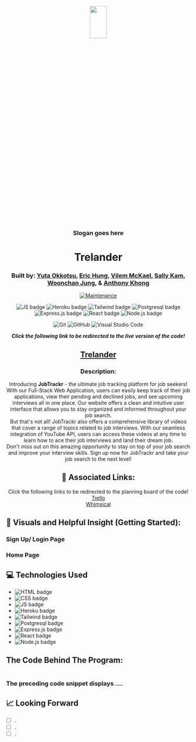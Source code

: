 <div align="center">
  
<img src="" width="30%" height="15%" />

### Slogan goes here

# Trelander

### Built by: **[Yuta Okkotsu](https://www.linkedin.com/in/yutaokkotsu/)**, **[Eric Hung](https://www.linkedin.com/in/erichungdev/)**, **[Vilem McKael](https://www.linkedin.com/in/vilem-mckael/)**, **[Sally Kam](https://www.linkedin.com/in/sallykam/)**, **[Woonchan Jung](https://www.linkedin.com/in/woonchanjung/)**, & **[Anthony Khong](https://www.linkedin.com/in/anthonykhong956/)**

[![Maintenance](https://img.shields.io/badge/Maintained%3F-yes-green.svg)](https://GitHub.com/Naereen/StrapDown.js/graphs/commit-activity)

![JS badge](https://img.shields.io/badge/JavaScript-323330?style=for-the-badge&logo=javascript&logoColor=F7DF1E)
![Heroku badge](https://img.shields.io/badge/Heroku-430098?style=for-the-badge&logo=heroku&logoColor=white)
![Tailwind badge](https://img.shields.io/badge/Tailwind_CSS-38B2AC?style=for-the-badge&logo=tailwind-css&logoColor=white)
![Postgresql badge](https://img.shields.io/badge/PostgreSQL-316192?style=for-the-badge&logo=postgresql&logoColor=white)
![Express.js badge](https://img.shields.io/badge/Express.js-000000?style=for-the-badge&logo=express&logoColor=white)
![React badge](https://img.shields.io/badge/React-20232A?style=for-the-badge&logo=react&logoColor=61DAFB)
![Node.js badge](https://img.shields.io/badge/Node.js-339933?style=for-the-badge&logo=nodedotjs&logoColor=white)

![Git](https://img.shields.io/badge/GIT-E44C30?style=for-the-badge&logo=git&logoColor=white)
![GitHub](https://img.shields.io/badge/GitHub-100000?style=for-the-badge&logo=github&logoColor=white)
![Visual Studio Code](https://img.shields.io/badge/Visual_Studio_Code-0078D4?style=for-the-badge&logo=visual%20studio%20code&logoColor=white)

  
**_Click the following link to be redirected to the live version of the code!_**

## [Trelander]()

### Description:

Introducing **JobTrackr** - the ultimate job tracking platform for job seekers! With our Full-Stack Web Application, users can easily keep track of their job applications, view their pending and declined jobs, and see upcoming interviews all in one place. Our website offers a clean and intuitive user interface that allows you to stay organized and informed throughout your job search.
<br />
But that's not all! JobTrackr also offers a comprehensive library of videos that cover a range of topics related to job interviews. With our seamless integration of YouTube API, users can access these videos at any time to learn how to ace their job interviews and land their dream job.
<br />
Don't miss out on this amazing opportunity to stay on top of your job search and improve your interview skills. Sign up now for JobTrackr and take your job search to the next level!

## :link: Associated Links:

Click the following links to be redirected to the planning board of the code! 
<br />
[Trello](https://trello.com/b/H9bKYFvs/trelander)
<br />
[Whimsical]()
  
</div>

## :camera_flash: Visuals and Helpful Insight (Getting Started):

### Sign Up/ Login Page


### Home Page


## :computer: Technologies Used

- ![HTML badge](https://img.shields.io/badge/HTML5-E34F26?style=for-the-badge&logo=html5&logoColor=white)
- ![CSS badge](https://img.shields.io/badge/CSS3-1572B6?style=for-the-badge&logo=css3&logoColor=white)
- ![JS badge](https://img.shields.io/badge/JavaScript-323330?style=for-the-badge&logo=javascript&logoColor=F7DF1E)
- ![Heroku badge](https://img.shields.io/badge/Heroku-430098?style=for-the-badge&logo=heroku&logoColor=white)
- ![Tailwind badge](https://img.shields.io/badge/Tailwind_CSS-38B2AC?style=for-the-badge&logo=tailwind-css&logoColor=white)
- ![Postgresql badge](https://img.shields.io/badge/PostgreSQL-316192?style=for-the-badge&logo=postgresql&logoColor=white)
- ![Express.js badge](https://img.shields.io/badge/Express.js-000000?style=for-the-badge&logo=express&logoColor=white)
- ![React badge](https://img.shields.io/badge/React-20232A?style=for-the-badge&logo=react&logoColor=61DAFB)
- ![Node.js badge](https://img.shields.io/badge/Node.js-339933?style=for-the-badge&logo=nodedotjs&logoColor=white)

## The Code Behind The Program:

```javascript


```


### The preceding code snippet displays ....

## :chart_with_upwards_trend: Looking Forward

- [ ] .
- [ ] .
- [ ] .
